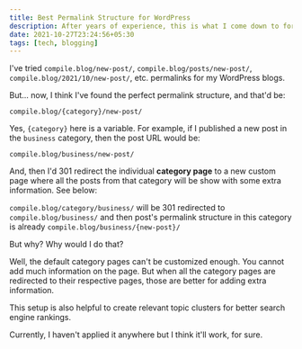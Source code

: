 ```yaml
---
title: Best Permalink Structure for WordPress
description: After years of experience, this is what I come down to for permalink structure in WordPress.
date: 2021-10-27T23:24:56+05:30
tags: [tech, blogging]
---
```


I've tried `compile.blog/new-post/`, `compile.blog/posts/new-post/`, `compile.blog/2021/10/new-post/`, etc. permalinks for my WordPress blogs.

But... now, I think I've found the perfect permalink structure, and that'd be:

`compile.blog/{category}/new-post/`

Yes, `{category}` here is a variable. For example, if I published a new post in the `business` category, then the post URL would be:

`compile.blog/business/new-post/`

And, then I'd 301 redirect the individual **category page** to a new custom page where all the posts from that category will be show with some extra information. See below:

`compile.blog/category/business/` will be 301 redirected to `compile.blog/business/` and then post's permalink structure in this category is already `compile.blog/business/{new-post}/`

But why? Why would I do that?

Well, the default category pages can't be customized enough. You cannot add much information on the page. But when all the category pages are redirected to their respective pages, those are better for adding extra information.

This setup is also helpful to create relevant topic clusters for better search engine rankings.

Currently, I haven't applied it anywhere but I think it'll work, for sure.
